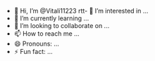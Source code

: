 - 👋 Hi, I’m @Vitali11223
rtt- 👀 I’m interested in ...
- 🌱 I’m currently learning ...
- 💞️ I’m looking to collaborate on ...
- 📫 How to reach me ...
- 😄 Pronouns: ...
- ⚡ Fun fact: ...

<!---
Vitali11223/Vitali11223 is a ✨ special ✨ repository because its `README.md` (this file) appears on your GitHub profile.
You can click the Preview link to take a look at your changes.
---tftdvitalii>
